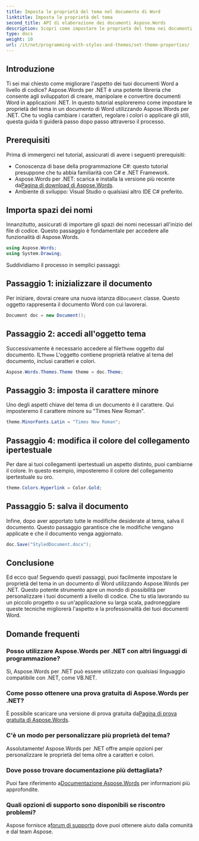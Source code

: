 ```yaml
---
title: Imposta le proprietà del tema nel documento di Word
linktitle: Imposta le proprietà del tema
second_title: API di elaborazione dei documenti Aspose.Words
description: Scopri come impostare le proprietà del tema nei documenti di Word utilizzando Aspose.Words per .NET. Segui la nostra guida passo passo per personalizzare facilmente caratteri e colori.
type: docs
weight: 10
url: /it/net/programming-with-styles-and-themes/set-theme-properties/
---
```

## Introduzione

Ti sei mai chiesto come migliorare l'aspetto dei tuoi documenti Word a livello di codice? Aspose.Words per .NET è una potente libreria che consente agli sviluppatori di creare, manipolare e convertire documenti Word in applicazioni .NET. In questo tutorial esploreremo come impostare le proprietà del tema in un documento di Word utilizzando Aspose.Words per .NET. Che tu voglia cambiare i caratteri, regolare i colori o applicare gli stili, questa guida ti guiderà passo dopo passo attraverso il processo.

## Prerequisiti

Prima di immergerci nel tutorial, assicurati di avere i seguenti prerequisiti:

- Conoscenza di base della programmazione C#: questo tutorial presuppone che tu abbia familiarità con C# e .NET Framework.
-  Aspose.Words per .NET: scarica e installa la versione più recente da[Pagina di download di Aspose.Words](https://releases.aspose.com/words/net/).
- Ambiente di sviluppo: Visual Studio o qualsiasi altro IDE C# preferito.

## Importa spazi dei nomi

Innanzitutto, assicurati di importare gli spazi dei nomi necessari all'inizio del file di codice. Questo passaggio è fondamentale per accedere alle funzionalità di Aspose.Words.

```csharp
using Aspose.Words;
using System.Drawing;
```

Suddividiamo il processo in semplici passaggi:

## Passaggio 1: inizializzare il documento

 Per iniziare, dovrai creare una nuova istanza di`Document` classe. Questo oggetto rappresenta il documento Word con cui lavorerai.

```csharp
Document doc = new Document();
```

## Passaggio 2: accedi all'oggetto tema

Successivamente è necessario accedere al file`Theme` oggetto dal documento. IL`Theme` L'oggetto contiene proprietà relative al tema del documento, inclusi caratteri e colori.

```csharp
Aspose.Words.Themes.Theme theme = doc.Theme;
```

## Passaggio 3: imposta il carattere minore

Uno degli aspetti chiave del tema di un documento è il carattere. Qui imposteremo il carattere minore su "Times New Roman".

```csharp
theme.MinorFonts.Latin = "Times New Roman";
```

## Passaggio 4: modifica il colore del collegamento ipertestuale

Per dare ai tuoi collegamenti ipertestuali un aspetto distinto, puoi cambiarne il colore. In questo esempio, imposteremo il colore del collegamento ipertestuale su oro.

```csharp
theme.Colors.Hyperlink = Color.Gold;
```

## Passaggio 5: salva il documento

Infine, dopo aver apportato tutte le modifiche desiderate al tema, salva il documento. Questo passaggio garantisce che le modifiche vengano applicate e che il documento venga aggiornato.

```csharp
doc.Save("StyledDocument.docx");
```

## Conclusione

Ed ecco qua! Seguendo questi passaggi, puoi facilmente impostare le proprietà del tema in un documento di Word utilizzando Aspose.Words per .NET. Questo potente strumento apre un mondo di possibilità per personalizzare i tuoi documenti a livello di codice. Che tu stia lavorando su un piccolo progetto o su un'applicazione su larga scala, padroneggiare queste tecniche migliorerà l'aspetto e la professionalità dei tuoi documenti Word.

## Domande frequenti

### Posso utilizzare Aspose.Words per .NET con altri linguaggi di programmazione?  
Sì, Aspose.Words per .NET può essere utilizzato con qualsiasi linguaggio compatibile con .NET, come VB.NET.

### Come posso ottenere una prova gratuita di Aspose.Words per .NET?  
 È possibile scaricare una versione di prova gratuita da[Pagina di prova gratuita di Aspose.Words](https://releases.aspose.com/).

### C'è un modo per personalizzare più proprietà del tema?  
Assolutamente! Aspose.Words per .NET offre ampie opzioni per personalizzare le proprietà del tema oltre a caratteri e colori.

### Dove posso trovare documentazione più dettagliata?  
 Puoi fare riferimento a[Documentazione Aspose.Words](https://reference.aspose.com/words/net/) per informazioni più approfondite.

### Quali opzioni di supporto sono disponibili se riscontro problemi?  
 Aspose fornisce a[forum di supporto](https://forum.aspose.com/c/words/8) dove puoi ottenere aiuto dalla comunità e dal team Aspose.